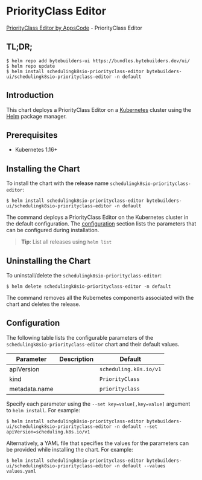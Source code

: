 # PriorityClass Editor

[PriorityClass Editor by AppsCode](https://byte.builders) - PriorityClass Editor

## TL;DR;

```console
$ helm repo add bytebuilders-ui https://bundles.bytebuilders.dev/ui/
$ helm repo update
$ helm install schedulingk8sio-priorityclass-editor bytebuilders-ui/schedulingk8sio-priorityclass-editor -n default
```

## Introduction

This chart deploys a PriorityClass Editor on a [Kubernetes](http://kubernetes.io) cluster using the [Helm](https://helm.sh) package manager.

## Prerequisites

- Kubernetes 1.16+

## Installing the Chart

To install the chart with the release name `schedulingk8sio-priorityclass-editor`:

```console
$ helm install schedulingk8sio-priorityclass-editor bytebuilders-ui/schedulingk8sio-priorityclass-editor -n default
```

The command deploys a PriorityClass Editor on the Kubernetes cluster in the default configuration. The [configuration](#configuration) section lists the parameters that can be configured during installation.

> **Tip**: List all releases using `helm list`

## Uninstalling the Chart

To uninstall/delete the `schedulingk8sio-priorityclass-editor`:

```console
$ helm delete schedulingk8sio-priorityclass-editor -n default
```

The command removes all the Kubernetes components associated with the chart and deletes the release.

## Configuration

The following table lists the configurable parameters of the `schedulingk8sio-priorityclass-editor` chart and their default values.

|   Parameter   | Description |        Default         |
|---------------|-------------|------------------------|
| apiVersion    |             | `scheduling.k8s.io/v1` |
| kind          |             | `PriorityClass`        |
| metadata.name |             | `priorityclass`        |


Specify each parameter using the `--set key=value[,key=value]` argument to `helm install`. For example:

```console
$ helm install schedulingk8sio-priorityclass-editor bytebuilders-ui/schedulingk8sio-priorityclass-editor -n default --set apiVersion=scheduling.k8s.io/v1
```

Alternatively, a YAML file that specifies the values for the parameters can be provided while
installing the chart. For example:

```console
$ helm install schedulingk8sio-priorityclass-editor bytebuilders-ui/schedulingk8sio-priorityclass-editor -n default --values values.yaml
```
